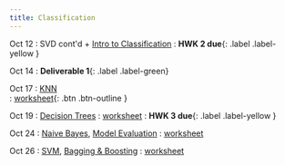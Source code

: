 ```yaml
---
title: Classification
---
```


Oct 12 
: SVD cont'd + [Intro to Classification](https://github.com/gallettilance/CS506-Fall2022/raw/master/slides/10_Classification_KNN.pdf) 
    : **HWK 2 due**{: .label .label-yellow } 

Oct 14 
: **Deliverable 1**{: .label .label-green} 

Oct 17 
: [KNN](https://github.com/gallettilance/CS506-Fall2022/raw/master/slides/10_Classification_KNN.pdf)  
  : [worksheet](https://raw.githubusercontent.com/gallettilance/CS506-Fall2022/master/worksheets/worksheet_09.ipynb){: .btn .btn-outline } 

Oct 19 
: [Decision Trees](#) 
  : [worksheet](#) 
    : **HWK 3 due**{: .label .label-yellow } 

Oct 24 
:  [Naive Bayes](#), [Model Evaluation](#) 
  : [worksheet](#)

Oct 26 
: [SVM](#), [Bagging & Boosting](#)
  : [worksheet](#)